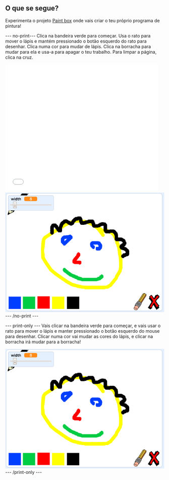 ## O que se segue?

Experimenta o projeto [Paint box](https://projects.raspberrypi.org/en/projects/paint-box?utm_source=pathway&utm_medium=whatnext&utm_campaign=projects) onde vais criar o teu próprio programa de pintura!

--- no-print--- Clica na bandeira verde para começar. Usa o rato para mover o lápis e mantém pressionado o botão esquerdo do rato para desenhar. Clica numa cor para mudar de lápis. Clica na borracha para mudar para ela e usa-a para apagar o teu trabalho. Para limpar a página, clica na cruz.

<div class="scratch-preview">
  <iframe allowtransparency="true" width="485" height="402" src="//scratch.mit.edu/projects/embed/267243161/?autostart=false" frameborder="0" scrolling="no"></iframe>
  <img src="images/paint-box-showcase.png">
</div>
--- /no-print ---

--- print-only --- Vais clicar na bandeira verde para começar, e vais usar o rato para mover o lápis e manter pressionado o botão esquerdo do mouse para desenhar. Clicar numa cor vai mudar as cores do lápis, e clicar na borracha irá mudar para a borracha!

![mostruário](images/paint-box-showcase.png) --- /print-only ---
